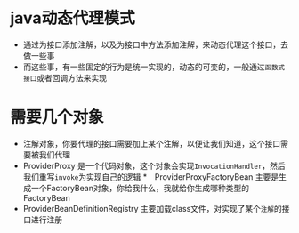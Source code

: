 # java动态代理模式
* 通过为接口添加注解，以及为接口中方法添加注解，来动态代理这个接口，去做一些事
* 而这些事，有一些固定的行为是统一实现的，动态的可变的，一般通过`函数式接口`或者回调方法来实现

# 需要几个对象
*  注解对象，你要代理的接口需要加上某个注解，以便让我们知道，这个接口需要被我们代理
*  ProviderProxy  是一个代码对象，这个对象会实现`InvocationHandler`，然后我们重写`invoke`为实现自己的逻辑
*　ProviderProxyFactoryBean 主要是生成一个FactoryBean对象，你给我什么，我就给你生成哪种类型的FactoryBean
*  ProviderBeanDefinitionRegistry 主要加载class文件，对实现了某个`注解`的接口进行注册
